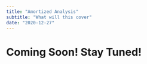 ```yaml
---
title: "Amortized Analysis"
subtitle: "What will this cover"
date: "2020-12-27"
---
```


# Coming Soon! Stay Tuned!
